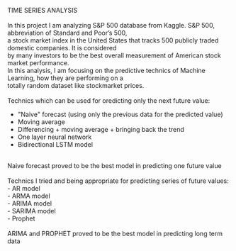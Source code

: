 TIME SERIES ANALYSIS<br>
<br>
In this project I am analyzing S&P 500 database from Kaggle. S&P 500, abbreviation of Standard and Poor’s 500,<br>
a stock market index in the United States that tracks 500 publicly traded domestic companies. It is considered <br>
by many investors to be the best overall measurement of American stock market performance.<br> 
In this analysis, I am focusing on the predictive technics of Machine Learning, how they are performing on a <br>
totally random dataset like stockmarket prices.<br>
<br>
Technics which can be used for oredicting only the next future value:<br>
- "Naive" forecast (using only the previous data for the predicted value)<br>
- Moving average<br>
- Differencing + moving average + bringing back the trend<br>
- One layer neural network<br>
- Bidirectional LSTM model<br>
 <br>
Naive forecast proved to be the best model in predicting one future value<br>
<br>
Technics I tried and being appropriate for predicting series of future values:<br>
- AR model<br>
- ARMA model<br>
- ARIMA model<br>
- SARIMA model<br>
- Prophet<br>
<br>
ARIMA and PROPHET proved to be the best model in predicting long term data
<br>
